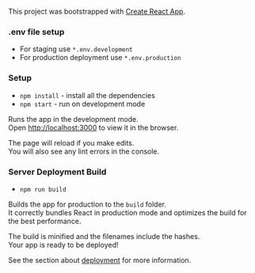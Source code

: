 This project was bootstrapped with [Create React App](https://github.com/facebook/create-react-app).

### .env file setup

- For staging use `*.env.development`
- For production deployment use `*.env.production`

### Setup

- `npm install` - install all the dependencies
- `npm start` - run on development mode

Runs the app in the development mode.<br />
Open [http://localhost:3000](http://localhost:3000) to view it in the browser.

The page will reload if you make edits.<br />
You will also see any lint errors in the console.

### Server Deployment Build

- `npm run build`

Builds the app for production to the `build` folder.<br />
It correctly bundles React in production mode and optimizes the build for the best performance.

The build is minified and the filenames include the hashes.<br />
Your app is ready to be deployed!

See the section about [deployment](https://facebook.github.io/create-react-app/docs/deployment) for more information.
